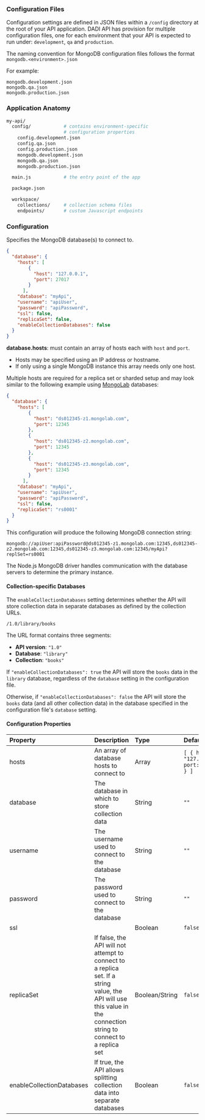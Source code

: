 
### Configuration Files

Configuration settings are defined in JSON files within a `/config` directory at the root of your API application. DADI API has provision for multiple configuration files, one for each environment that your API is expected to run under: `development`, `qa` and `production`.

The naming convention for MongoDB configuration files follows the format `mongodb.<environment>.json`

For example:

```
mongodb.development.json
mongodb.qa.json
mongodb.production.json
```

### Application Anatomy

```sh
my-api/
  config/            # contains environment-specific
                     # configuration properties
    config.development.json
    config.qa.json
    config.production.json
    mongodb.development.json
    mongodb.qa.json
    mongodb.production.json

  main.js            # the entry point of the app

  package.json

  workspace/
    collections/     # collection schema files
    endpoints/       # custom Javascript endpoints

```

### Configuration

Specifies the MongoDB database(s) to connect to.

```json
{
  "database": {
    "hosts": [
        {
          "host": "127.0.0.1",
          "port": 27017
        }
      ],
    "database": "myApi",
    "username": "apiUser",
    "password": "apiPassword",
    "ssl": false,
    "replicaSet": false,
    "enableCollectionDatabases": false
  }
}
```

**database.hosts**: must contain an array of hosts each with `host` and `port`.

 * Hosts may be specified using an IP address or hostname.
 * If only using a single MongoDB instance this array needs only one host.

Multiple hosts are required for a replica set or sharded setup and may look similar to the following example using [MongoLab](https://mongolab.com) databases:


```json
{
  "database": {
    "hosts": [
        {
          "host": "ds012345-z1.mongolab.com",
          "port": 12345
        },
        {
          "host": "ds012345-z2.mongolab.com",
          "port": 12345
        },
        {
          "host": "ds012345-z3.mongolab.com",
          "port": 12345
        }
      ],
    "database": "myApi",
    "username": "apiUser",
    "password": "apiPassword",
    "ssl": false,
    "replicaSet": "rs0001"
  }
}
```

This configuration will produce the following MongoDB connection string:

```
mongodb://apiUser:apiPassword@ds012345-z1.mongolab.com:12345,ds012345-z2.mongolab.com:12345,ds012345-z3.mongolab.com:12345/myApi?replSet=rs0001
```

The Node.js MongoDB driver handles communication with the database servers to determine the primary instance.

#### Collection-specific Databases

The `enableCollectionDatabases` setting determines whether the API will store collection data in separate databases as defined by the collection URLs.

```
/1.0/library/books
```

The URL format contains three segments:

 * **API version**: `"1.0"`
 * **Database**: `"library"`
 * **Collection**: `"books"`

If `"enableCollectionDatabases": true` the API will store the `books` data in the `library` database, regardless of the `database` setting in the configuration file.

Otherwise, if `"enableCollectionDatabases": false` the API will store the `books` data (and all other collection data) in the database specified in the configuration file's `database` setting.

#### Configuration Properties

Property       | Description        |  Type        | Default         |  Example
:----------------|:------------|:------------------|:----------------|:---------
hosts | An array of database hosts to connect to | Array | `[ { host: "127.0.0.1", port: 27017 } ]` | `""`
database | The database in which to store collection data  | String | `""` | `"myApi"`
username | The username used to connect to the database  | String | `""` | `"apiUser"`
password | The password used to connect to the database | String | `""` | `"apiPassword"`
ssl |  | Boolean | `false` | `true`
replicaSet | If false, the API will not attempt to connect to a replica set. If a string value, the API will use this value in the connection string to connect to a replica set  | Boolean/String | `false` | `"s0001"`
enableCollectionDatabases | If true, the API allows splitting collection data into separate databases | Boolean | `false` | `true`
